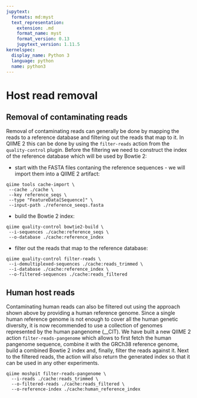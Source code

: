 ```yaml
---
jupytext:
  formats: md:myst
  text_representation:
    extension: .md
    format_name: myst
    format_version: 0.13
    jupytext_version: 1.11.5
kernelspec:
  display_name: Python 3
  language: python
  name: python3
---
```

# Host read removal
## Removal of contaminating reads
Removal of contaminating reads can generally be done by mapping the reads to a reference database and filtering out the reads
that map to it. In QIIME 2 this can be done by using the `filter-reads` action from the `quality-control` plugin. Before the filtering
we need to construct the index of the reference database which will be used by Bowtie 2:
- start with the FASTA files contaning the reference sequences - we will import them into a QIIME 2 artifact:
```{code-cell}
qiime tools cache-import \
 --cache ./cache \
 --key reference_seqs \
 --type "FeatureData[Sequence]" \
 --input-path ./reference_seeqs.fasta
```
- build the Bowtie 2 index:
```{code-cell}
qiime quality-control bowtie2-build \
 --i-sequences ./cache:reference_seqs \
 --o-database ./cache:reference_index
```
- filter out the reads that map to the reference database:
```{code-cell}
qiime quality-control filter-reads \
 --i-demultiplexed-sequences ./cache:reads_trimmed \
 --i-database ./cache:reference_index \
 --o-filtered-sequences ./cache:reads_filtered
```

## Human host reads
Contaminating human reads can also be filtered out using the approach shown above by providing a human reference genome.
Since a single human reference genome is not enough to cover all the human genetic diversity, it is now recommended to use a
collection of genomes represented by the human pangenome (__CIT). We have built a new QIIME 2 action `filter-reads-pangenome`
which allows to first fetch the human pangenome sequence, combine it with the GRCh38 reference genome, build a combined 
Bowtie 2 index and, finally, filter the reads against it. Next to the filtered reads, the action will also return the generated 
index so that it can be used in any other experiments.
```{code-cell}
qiime moshpit filter-reads-pangenome \
  --i-reads ./cache:reads_trimmed \
  --o-filtered-reads ./cache:reads_filtered \
  --o-reference-index ./cache:human_reference_index
```
